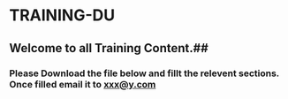 # TRAINING-DU
## Welcome to all Training Content.##

### Please Download the file below and fillt the relevent sections. Once filled email it to xxx@y.com ###
